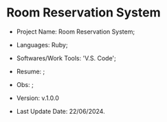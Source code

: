 # Room Reservation System

- Project Name: Room Reservation System;
- Languages: Ruby;
- Softwares/Work Tools: 'V.S. Code';
- Resume: ;
- Obs: ;
- Version: v.1.0.0

- Last Update Date: 22/06/2024.

##





